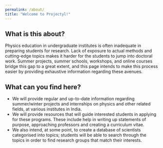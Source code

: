 ```yaml
---
permalink: /about/
title: "Welcome to Projectyl!"
---
```


## What is this about?

Physics education in undergraduate institutes is often inadequate in preparing students for research. Lack of exposure to actual methods and cutting-edge topics makes it harder for the students to jump into doctoral work. Summer projects, summer schools, workshops, and online courses bridge this gap to a great extent, and this page intends to make this process easier by providing exhaustive information regarding these avenues.

## What can you find here?

* We will provide regular and up-to-date information regarding summer/winter projects and internships on physics and other related fields, at various institutes in India.
* We will provide resources that will guide interested students in applying for these programs. These include help in writing up statements of purpose, approaching professors and creating a curriculum vitae.
* We also intend, at some point, to create a database of scientists categorised into topics; students will be able to search through the topics in order to find research groups that match their interests.
